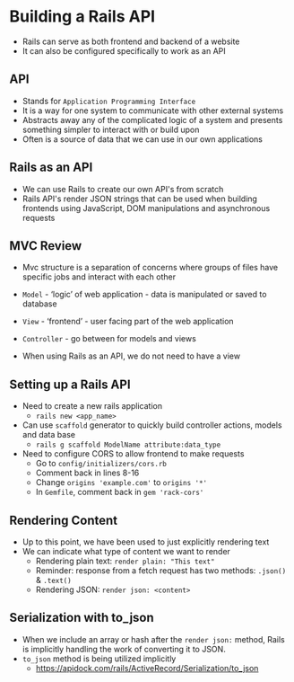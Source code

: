 # Building a Rails API

* Rails can serve as both frontend and backend of a website
* It can also be configured specifically to work as an API

## API

* Stands for `Application Programming Interface`
* It is a way for one system to communicate with other external systems
* Abstracts away any of the complicated logic of a system and presents something simpler to interact with or build upon
* Often is a source of data that we can use in our own applications

## Rails as an API

* We can use Rails to create our own API's from scratch
* Rails API's render JSON strings that can be used when building frontends using JavaScript, DOM manipulations and asynchronous requests

## MVC Review

* Mvc structure is a separation of concerns where groups of files have specific jobs and interact with each other
* `Model` - ‘logic’ of web application - data is manipulated or saved to database
* `View` - ‘frontend’ - user facing part of the web application
* `Controller` - go between for models and views

* When using Rails as an API, we do not need to have a view

## Setting up a Rails API

* Need to create a new rails application
    * `rails new <app_name>`
* Can use `scaffold` generator to quickly build controller actions, models and data base
    * `rails g scaffold ModelName attribute:data_type`
* Need to configure CORS to allow frontend to make requests
    * Go to `config/initializers/cors.rb`
    * Comment back in lines 8-16
    * Change `origins 'example.com'` to `origins '*'`
    * In `Gemfile`, comment back in `gem 'rack-cors'`

## Rendering Content

* Up to this point, we have been used to just explicitly rendering text
* We can indicate what type of content we want to render
    * Rendering plain text: `render plain: "This text"`
    * Reminder: response from a fetch request has two methods: `.json()` & `.text()`
    * Rendering JSON: `render json: <content>`

## Serialization with to_json

* When we include an array or hash after the `render json:` method, Rails is implicitly handling the work of converting it to JSON.
* `to_json` method is being utilized implicitly
    * <https://apidock.com/rails/ActiveRecord/Serialization/to_json>
    